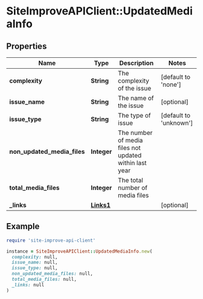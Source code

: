 # SiteImproveAPIClient::UpdatedMediaInfo

## Properties

| Name | Type | Description | Notes |
| ---- | ---- | ----------- | ----- |
| **complexity** | **String** | The complexity of the issue | [default to &#39;none&#39;] |
| **issue_name** | **String** | The name of the issue | [optional] |
| **issue_type** | **String** | The type of issue | [default to &#39;unknown&#39;] |
| **non_updated_media_files** | **Integer** | The number of media files not updated within last year |  |
| **total_media_files** | **Integer** | The total number of media files |  |
| **_links** | [**Links1**](Links1.md) |  | [optional] |

## Example

```ruby
require 'site-improve-api-client'

instance = SiteImproveAPIClient::UpdatedMediaInfo.new(
  complexity: null,
  issue_name: null,
  issue_type: null,
  non_updated_media_files: null,
  total_media_files: null,
  _links: null
)
```

